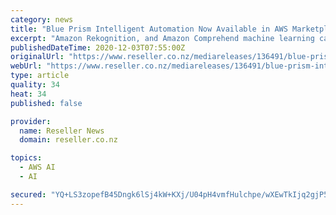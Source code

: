 ```yaml
---
category: news
title: "Blue Prism Intelligent Automation Now Available in AWS Marketplace"
excerpt: "Amazon Rekognition, and Amazon Comprehend machine learning capabilities. This expanded collaboration builds on our existing relationship with AWS and underscores Blue Prism’s cloud-first intelligent automation strategy. “This AWS Marketplace offering ..."
publishedDateTime: 2020-12-03T07:55:00Z
originalUrl: "https://www.reseller.co.nz/mediareleases/136491/blue-prism-intelligent-automation-now-available/"
webUrl: "https://www.reseller.co.nz/mediareleases/136491/blue-prism-intelligent-automation-now-available/"
type: article
quality: 34
heat: 34
published: false

provider:
  name: Reseller News
  domain: reseller.co.nz

topics:
  - AWS AI
  - AI

secured: "YQ+LS3zopefB45Dngk6lSj4kW+KXj/U04pH4vmfHulchpe/wXEwTkIjq2gjP5fiBSrRsHgUBfE2Jvq3l9m9o5vQeU00f4h4Cwj+f0+Pm5ArC0uW6eYCY0hqC5TQgMlN9p20w6n71NQLlFwudpmGKDyOx0B/5x/Lux1JmWgJlOi+k+PajzRsuZIucH8XaHZWZmm9zCrb6gud/QTqcVUvohvEXm2d8L/nIBru3X8dqFofZUod+hw+YX0+r3aRl6VaxDPy5HX2IXsw+jflV7TS9q5mxhl+mQuyZu5IZX5LViZD+BYLl1Kp/Mj+qCfQf4+chvQIhT50R8fFm3DSyjmBryyeguHSspXODAuWyspwjxMM=;bif5QOw0Xznl4BQEXKeOuw=="
---
```


